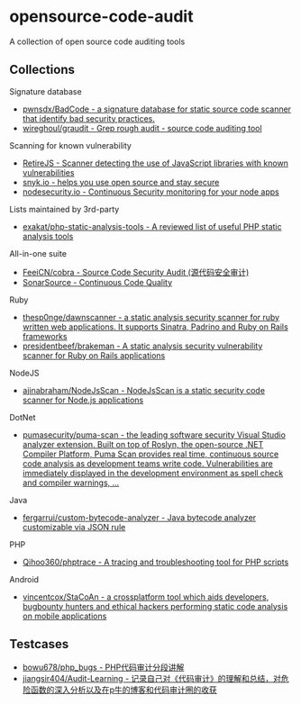 # opensource-code-audit

A collection of open source code auditing tools

## Collections

Signature database

* [pwnsdx/BadCode - a signature database for static source code scanner that identify bad security practices.](https://github.com/pwnsdx/BadCode)
* [wireghoul/graudit - Grep rough audit - source code auditing tool](https://github.com/wireghoul/graudit)

Scanning for known vulnerability

* [RetireJS - Scanner detecting the use of JavaScript libraries with known vulnerabilities](https://github.com/RetireJS/retire.js)
* [snyk.io - helps you use open source and stay secure](https://snyk.io/)
* [nodesecurity.io - Continuous Security monitoring for your node apps](https://nodesecurity.io/)

Lists maintained by 3rd-party

* [exakat/php-static-analysis-tools - A reviewed list of useful PHP static analysis tools](https://github.com/exakat/php-static-analysis-tools)

All-in-one suite

* [FeeiCN/cobra - Source Code Security Audit (源代码安全审计) ](https://github.com/FeeiCN/cobra)
* [SonarSource - Continuous Code Quality](https://github.com/SonarSource/sonarqube)
  
Ruby

* [thesp0nge/dawnscanner - a static analysis security scanner for ruby written web applications. It supports Sinatra, Padrino and Ruby on Rails frameworks](https://github.com/thesp0nge/dawnscanner)
* [presidentbeef/brakeman - A static analysis security vulnerability scanner for Ruby on Rails applications](https://github.com/presidentbeef/brakeman)

NodeJS

* [ajinabraham/NodeJsScan - NodeJsScan is a static security code scanner for Node.js applications](https://github.com/ajinabraham/NodeJsScan)

DotNet

* [pumasecurity/puma-scan - the leading software security Visual Studio analyzer extension. Built on top of Roslyn, the open-source .NET Compiler Platform, Puma Scan provides real time, continuous source code analysis as development teams write code. Vulnerabilities are immediately displayed in the development environment as spell check and compiler warnings, ...](https://github.com/pumasecurity/puma-scan)

Java

* [fergarrui/custom-bytecode-analyzer - Java bytecode analyzer customizable via JSON rule](https://github.com/fergarrui/custom-bytecode-analyzer)

PHP

* [Qihoo360/phptrace - A tracing and troubleshooting tool for PHP scripts](https://github.com/Qihoo360/phptrace)

Android

* [vincentcox/StaCoAn - a crossplatform tool which aids developers, bugbounty hunters and ethical hackers performing static code analysis on mobile applications](https://github.com/vincentcox/StaCoAn)

## Testcases

* [bowu678/php_bugs - PHP代码审计分段讲解](https://github.com/bowu678/php_bugs)
* [jiangsir404/Audit-Learning - 记录自己对《代码审计》的理解和总结，对危险函数的深入分析以及在p牛的博客和代码审计圈的收获](https://github.com/jiangsir404/Audit-Learning)
